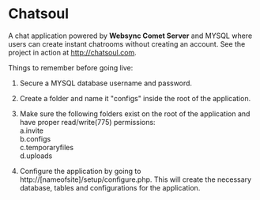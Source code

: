 Chatsoul
========

A chat application powered by <b>Websync Comet Server</b> and MYSQL where users can create instant chatrooms without creating an account. See the project in action at http://chatsoul.com.


Things to remember before going live:

1. Secure a MYSQL database username and password.

2. Create a folder and name it "configs" inside the root of the application.

3. Make sure the following folders exist on the root of the application and have proper read/write(775) permissions:<br />
   a.invite<br />
   b.configs<br />
   c.temporaryfiles<br />
   d.uploads
   
4. Configure the application by going to http://[nameofsite]/setup/configure.php.
   This will create the necessary database, tables and configurations for the application.

